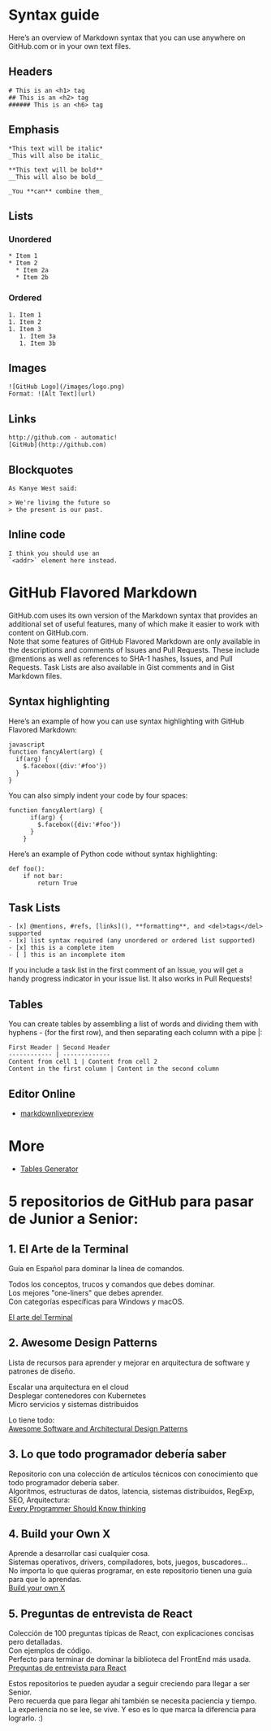 # Syntax guide  
Here’s an overview of Markdown syntax that you can use anywhere on GitHub.com or in your own text files.

## Headers
```
# This is an <h1> tag
## This is an <h2> tag
###### This is an <h6> tag 
```
## Emphasis
```
*This text will be italic*
_This will also be italic_

**This text will be bold**
__This will also be bold__

_You **can** combine them_  
```

## Lists
### Unordered
```
* Item 1
* Item 2
  * Item 2a
  * Item 2b
```
### Ordered
```
1. Item 1
1. Item 2
1. Item 3
   1. Item 3a
   1. Item 3b 
```

## Images
```
![GitHub Logo](/images/logo.png)
Format: ![Alt Text](url)
```
## Links
```
http://github.com - automatic!
[GitHub](http://github.com)
```

## Blockquotes
```
As Kanye West said:

> We're living the future so
> the present is our past. 
```

## Inline code
```
I think you should use an
`<addr>` element here instead.
```

# GitHub Flavored Markdown  
GitHub.com uses its own version of the Markdown syntax that provides an additional set of useful features, many of which  make it easier to work with content on GitHub.com.  
Note that some features of GitHub Flavored Markdown are only available in the descriptions and comments of Issues and  Pull Requests. These include @mentions as well as references to SHA-1 hashes, Issues, and Pull Requests. Task Lists are  also available in Gist comments and in Gist Markdown files.


## Syntax highlighting
Here’s an example of how you can use syntax highlighting with GitHub Flavored Markdown:  
```
javascript
function fancyAlert(arg) {
  if(arg) {
    $.facebox({div:'#foo'})
  }
}  
```
You can also simply indent your code by four spaces:
```
function fancyAlert(arg) {
      if(arg) {
        $.facebox({div:'#foo'})
      }
    }
```
Here’s an example of Python code without syntax highlighting:
```
def foo():
    if not bar:
        return True
```

## Task Lists
```
- [x] @mentions, #refs, [links](), **formatting**, and <del>tags</del> supported
- [x] list syntax required (any unordered or ordered list supported)
- [x] this is a complete item
- [ ] this is an incomplete item 
```
If you include a task list in the first comment of an Issue, you will get a handy progress indicator in your issue list. It also works in Pull Requests!

## Tables
You can create tables by assembling a list of words and dividing them with hyphens - (for the first row), and then  separating each column with a pipe |:
```
First Header | Second Header
------------ | -------------
Content from cell 1 | Content from cell 2
Content in the first column | Content in the second column
```

## Editor Online
- [markdownlivepreview](https://markdownlivepreview.com/)

# More

- [Tables Generator](https://www.tablesgenerator.com/)

# 5 repositorios de GitHub para pasar de Junior a Senior:
## 1. El Arte de la Terminal  
Guía en Español para dominar la línea de comandos.  

Todos los conceptos, trucos y comandos que debes dominar.  
Los mejores "one-liners" que debes aprender.  
Con categorías específicas para Windows y macOS.  

[El arte del Terminal](https://github.com/jlevy/the-art-of-command-line/blob/master/README-es.md)  

## 2. Awesome Design Patterns
Lista de recursos para aprender y mejorar en arquitectura de software y patrones de diseño.  

Escalar una arquitectura en el cloud  
Desplegar contenedores con Kubernetes  
Micro servicios y sistemas distribuidos  

Lo tiene todo:  
[Awesome Software and Architectural Design Patterns](https://github.com/DovAmir/awesome-design-patterns)

## 3. Lo que todo programador debería saber
Repositorio con una colección de artículos técnicos con conocimiento que todo programador debería saber.  
Algoritmos, estructuras de datos, latencia, sistemas distribuidos, RegExp, SEO, Arquitectura:  
[Every Programmer Should Know thinking](https://github.com/mtdvio/every-programmer-should-know)

## 4. Build your Own X
Aprende a desarrollar casi cualquier cosa.  
Sistemas operativos, drivers, compiladores, bots, juegos, buscadores...  
No importa lo que quieras programar, en este repositorio tienen una guía para que lo aprendas.  
[Build your own X](https://github.com/codecrafters-io/build-your-own-x)

## 5. Preguntas de entrevista de React
Colección de 100 preguntas típicas de React, con explicaciones concisas pero detalladas.  
Con ejemplos de código.  
Perfecto para terminar de dominar la biblioteca del FrontEnd más usada.  
[Preguntas de entrevista para React](https://github.com/midudev/preguntas-entrevista-react)

Estos repositorios te pueden ayudar a seguir creciendo para llegar a ser Senior.  
Pero recuerda que para llegar ahí también se necesita paciencia y tiempo.  
La experiencia no se lee, se vive. Y eso es lo que marca la diferencia para lograrlo. :)  

